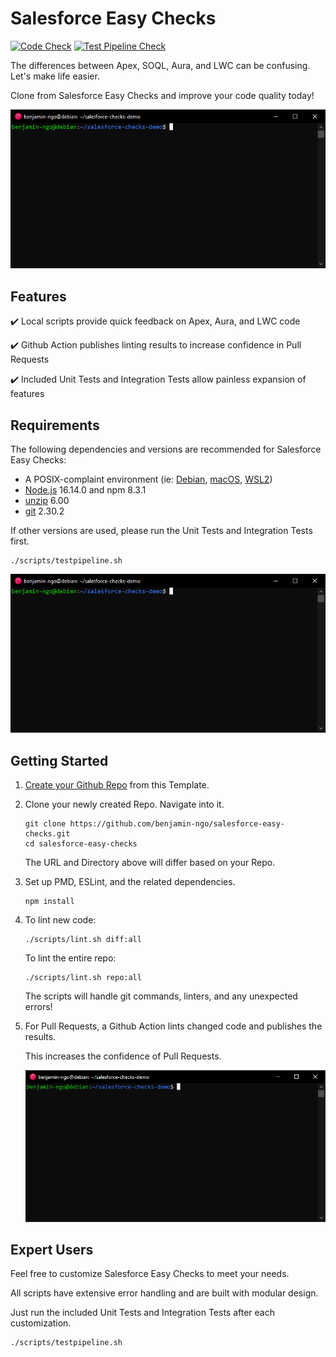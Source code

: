 # Salesforce Easy Checks

[![Code Check](../../actions/workflows/checks.yaml/badge.svg?branch=main)](../../actions/workflows/checks.yaml)
[![Test Pipeline Check](../../actions/workflows/testpipeline.yaml/badge.svg?branch=main)](../../actions/workflows/testpipeline.yaml)

The differences between Apex, SOQL, Aura, and LWC can be confusing. Let's make life easier.

Clone from Salesforce Easy Checks and improve your code quality today!

![Check the code by running "./scripts/lint.sh diff:all"](/docs/assets/diffAll.gif?raw=true)



## Features

:heavy_check_mark: Local scripts provide quick feedback on Apex, Aura, and LWC code

:heavy_check_mark: Github Action publishes linting results to increase confidence in Pull Requests

:heavy_check_mark: Included Unit Tests and Integration Tests allow painless expansion of features



## Requirements

The following dependencies and versions are recommended for Salesforce Easy Checks:

- A POSIX-complaint environment (ie: [Debian](https://www.debian.org/distrib/), [macOS](https://www.apple.com/ca/macos/), [WSL2](https://docs.microsoft.com/en-us/windows/wsl/install))
- [Node.js](https://nodejs.org/en/download/) 16.14.0 and npm 8.3.1
- [unzip](https://packages.debian.org/bullseye/unzip) 6.00
- [git](https://git-scm.com/downloads) 2.30.2

If other versions are used, please run the Unit Tests and Integration Tests first.
```shell
./scripts/testpipeline.sh
```

![Run "./scripts/testpipeline.sh" to test Salesforce Easy Checks.](/docs/assets/testPipeline.gif?raw=true)



## Getting Started

1) [Create your Github Repo](https://docs.github.com/en/repositories/creating-and-managing-repositories/creating-a-repository-from-a-template) from this Template.


2) Clone your newly created Repo. Navigate into it.
   ```Shell
   git clone https://github.com/benjamin-ngo/salesforce-easy-checks.git
   cd salesforce-easy-checks
   ```
   The URL and Directory above will differ based on your Repo.


3) Set up PMD, ESLint, and the related dependencies.
   ```Shell
   npm install
   ```


4) To lint new code:
   ```Shell
   ./scripts/lint.sh diff:all
   ```

   To lint the entire repo:
   ```Shell
   ./scripts/lint.sh repo:all
   ```

   The scripts will handle git commands, linters, and any unexpected errors!


5) For Pull Requests, a Github Action lints changed code and publishes the results.

   This increases the confidence of Pull Requests.

   ![Review the Pull Requests and see for yourself!](/docs/assets/githubAction.gif?raw=true)



## Expert Users

Feel free to customize Salesforce Easy Checks to meet your needs.

All scripts have extensive error handling and are built with modular design.

Just run the included Unit Tests and Integration Tests after each customization.
```shell
./scripts/testpipeline.sh
```


